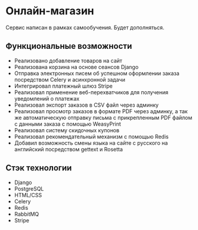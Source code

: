 # Онлайн-магазин

Сервис написан в рамках самообучения. Будет дополняться.

## Функциональные возможности

- Реализовано добавление товаров на сайт
- Реализована корзина на основе сеансов Django
- Отправка электронных писем об успешном оформлении заказа посредством Celery и асинхронной задачи  
- Интегрировал платежный шлюз Stripe 
- Реализовал применение веб-перехватчиков для получения уведомлений о платежах
- Реализовал экспорт заказов в CSV файл через админку
- Реализовал просмотр заказов в формате PDF через админку, а так же автоматическую отправку письма с прикрепленным PDF файлом с данными заказа с помощью WeasyPrint
- Реализовал систему скидочных купонов 
- Реализовал рекомендательный механизм с помощью Redis
- Добавил возможность смены языка на сайте с русского на английский посредством gettext и Rosetta

## Стэк технологии

- Django
- PostgreSQL
- HTML/CSS
- Celery
- Redis
- RabbitMQ
- Stripe
